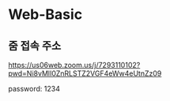 # Web-Basic

## 줌 접속 주소
https://us06web.zoom.us/j/7293110102?pwd=Ni8vMlI0ZnRLSTZ2VGF4eWw4eUtnZz09

password: 1234
